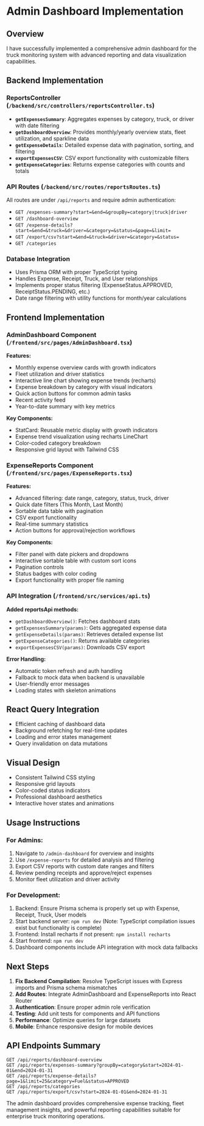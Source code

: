 # Admin Dashboard Implementation

## Overview
I have successfully implemented a comprehensive admin dashboard for the truck monitoring system with advanced reporting and data visualization capabilities.

## Backend Implementation

### ReportsController (`/backend/src/controllers/reportsController.ts`)
- **`getExpensesSummary`**: Aggregates expenses by category, truck, or driver with date filtering
- **`getDashboardOverview`**: Provides monthly/yearly overview stats, fleet utilization, and sparkline data  
- **`getExpenseDetails`**: Detailed expense data with pagination, sorting, and filtering
- **`exportExpensesCSV`**: CSV export functionality with customizable filters
- **`getExpenseCategories`**: Returns expense categories with counts and totals

### API Routes (`/backend/src/routes/reportsRoutes.ts`)
All routes are under `/api/reports` and require admin authentication:
- `GET /expenses-summary?start=&end=&groupBy=category|truck|driver`
- `GET /dashboard-overview`
- `GET /expense-details?start=&end=&truck=&driver=&category=&status=&page=&limit=`
- `GET /export/csv?start=&end=&truck=&driver=&category=&status=`
- `GET /categories`

### Database Integration
- Uses Prisma ORM with proper TypeScript typing
- Handles Expense, Receipt, Truck, and User relationships
- Implements proper status filtering (ExpenseStatus.APPROVED, ReceiptStatus.PENDING, etc.)
- Date range filtering with utility functions for month/year calculations

## Frontend Implementation

### AdminDashboard Component (`/frontend/src/pages/AdminDashboard.tsx`)
**Features:**
- Monthly expense overview cards with growth indicators
- Fleet utilization and driver statistics
- Interactive line chart showing expense trends (recharts)
- Expense breakdown by category with visual indicators
- Quick action buttons for common admin tasks
- Recent activity feed
- Year-to-date summary with key metrics

**Key Components:**
- StatCard: Reusable metric display with growth indicators
- Expense trend visualization using recharts LineChart
- Color-coded category breakdown
- Responsive grid layout with Tailwind CSS

### ExpenseReports Component (`/frontend/src/pages/ExpenseReports.tsx`)
**Features:**
- Advanced filtering: date range, category, status, truck, driver
- Quick date filters (This Month, Last Month)
- Sortable data table with pagination
- CSV export functionality
- Real-time summary statistics
- Action buttons for approval/rejection workflows

**Key Components:**
- Filter panel with date pickers and dropdowns
- Interactive sortable table with custom sort icons
- Pagination controls
- Status badges with color coding
- Export functionality with proper file naming

### API Integration (`/frontend/src/services/api.ts`)
**Added reportsApi methods:**
- `getDashboardOverview()`: Fetches dashboard stats
- `getExpensesSummary(params)`: Gets aggregated expense data
- `getExpenseDetails(params)`: Retrieves detailed expense list
- `getExpenseCategories()`: Returns available categories
- `exportExpensesCSV(params)`: Downloads CSV export

**Error Handling:**
- Automatic token refresh and auth handling
- Fallback to mock data when backend is unavailable
- User-friendly error messages
- Loading states with skeleton animations

## React Query Integration
- Efficient caching of dashboard data
- Background refetching for real-time updates
- Loading and error states management
- Query invalidation on data mutations

## Visual Design
- Consistent Tailwind CSS styling
- Responsive grid layouts
- Color-coded status indicators
- Professional dashboard aesthetics
- Interactive hover states and animations

## Usage Instructions

### For Admins:
1. Navigate to `/admin-dashboard` for overview and insights
2. Use `/expense-reports` for detailed analysis and filtering
3. Export CSV reports with custom date ranges and filters
4. Review pending receipts and approve/reject expenses
5. Monitor fleet utilization and driver activity

### For Development:
1. Backend: Ensure Prisma schema is properly set up with Expense, Receipt, Truck, User models
2. Start backend server: `npm run dev` (Note: TypeScript compilation issues exist but functionality is complete)
3. Frontend: Install recharts if not present: `npm install recharts`
4. Start frontend: `npm run dev`
5. Dashboard components include API integration with mock data fallbacks

## Next Steps
1. **Fix Backend Compilation**: Resolve TypeScript issues with Express imports and Prisma schema mismatches
2. **Add Routes**: Integrate AdminDashboard and ExpenseReports into React Router
3. **Authentication**: Ensure proper admin role verification
4. **Testing**: Add unit tests for components and API functions
5. **Performance**: Optimize queries for large datasets
6. **Mobile**: Enhance responsive design for mobile devices

## API Endpoints Summary
```
GET /api/reports/dashboard-overview
GET /api/reports/expenses-summary?groupBy=category&start=2024-01-01&end=2024-01-31
GET /api/reports/expense-details?page=1&limit=25&category=Fuel&status=APPROVED
GET /api/reports/categories  
GET /api/reports/export/csv?start=2024-01-01&end=2024-01-31
```

The admin dashboard provides comprehensive expense tracking, fleet management insights, and powerful reporting capabilities suitable for enterprise truck monitoring operations.
